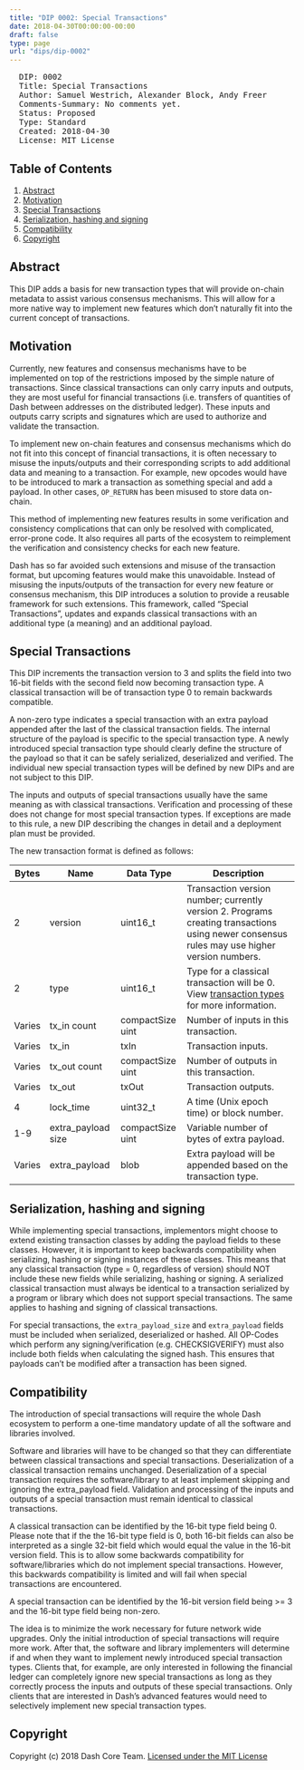 ```yaml
---
title: "DIP 0002: Special Transactions"
date: 2018-04-30T00:00:00-00:00
draft: false
type: page
url: "dips/dip-0002"
---
```


<pre>
  DIP: 0002
  Title: Special Transactions
  Author: Samuel Westrich, Alexander Block, Andy Freer
  Comments-Summary: No comments yet.
  Status: Proposed
  Type: Standard
  Created: 2018-04-30
  License: MIT License
</pre>

## Table of Contents

1.  [Abstract](#abstract)
2.  [Motivation](#motivation)
3.  [Special Transactions](#special-transactions)
4.  [Serialization, hashing and signing](#serialization-hashing-and-signing)
5.  [Compatibility](#compatibility)
6.  [Copyright](#copyright)

## Abstract

This DIP adds a basis for new transaction types that will provide on-chain metadata to assist various consensus mechanisms. This will allow for a more native way to implement new features which don’t naturally fit into the current concept of transactions.


## Motivation

Currently, new features and consensus mechanisms have to be implemented on top of the restrictions imposed by the simple nature of transactions. Since classical transactions can only carry inputs and outputs, they are most useful for financial transactions (i.e. transfers of quantities of Dash between addresses on the distributed ledger). These inputs and outputs carry scripts and signatures which are used to authorize and validate the transaction.

To implement new on-chain features and consensus mechanisms which do not fit into this concept of financial transactions, it is often necessary to misuse the inputs/outputs and their corresponding scripts to add additional data and meaning to a transaction. For example, new opcodes would have to be introduced to mark a transaction as something special and add a payload. In other cases, `OP_RETURN` has been misused to store data on-chain.

This method of implementing new features results in some verification and consistency complications that can only be resolved with complicated, error-prone code. It also requires all parts of the ecosystem to reimplement the verification and consistency checks for each new feature.

Dash has so far avoided such extensions and misuse of the transaction format, but upcoming features would make this unavoidable. Instead of misusing the inputs/outputs of the transaction for every new feature or consensus mechanism, this DIP introduces a solution to provide a reusable framework for such extensions. This framework, called “Special Transactions”, updates and expands classical transactions with an additional type (a meaning) and an additional payload.


## Special Transactions

This DIP increments the transaction version to 3 and splits the field into two 16-bit fields with the second field now becoming transaction type. A classical transaction will be of transaction type 0 to remain backwards compatible.

A non-zero type indicates a special transaction with an extra payload appended after the last of the classical transaction fields. The internal structure of the payload is specific to the special transaction type. A newly introduced special transaction type should clearly define the structure of the payload so that it can be safely serialized, deserialized and verified. The individual new special transaction types will be defined by new DIPs and are not subject to this DIP.

The inputs and outputs of special transactions usually have the same meaning as with classical transactions. Verification and processing of these does not change for most special transaction types. If exceptions are made to this rule, a new DIP describing the changes in detail and a deployment plan must be provided.

The new transaction format is defined as follows:

| Bytes | Name | Data Type | Description |
| ----- | ---- | --------- | ----------- |
| 2 | version | uint16_t | Transaction version number; currently version 2. Programs creating transactions using newer consensus rules may use higher version numbers. |
| 2 | type | uint16_t | Type for a classical transaction will be 0. View [transaction types](dip-0002-special-transactions.md) for more information. |
| Varies | tx_in count | compactSize uint | Number of inputs in this transaction. |
| Varies | tx_in | txIn | Transaction inputs. |
| Varies | tx_out count | compactSize uint | Number of outputs in this transaction. |
| Varies | tx_out | txOut | Transaction outputs. |
| 4 | lock_time | uint32_t | A time (Unix epoch time) or block number. |
| 1-9 | extra_payload size | compactSize uint | Variable number of bytes of extra payload. |
| Varies | extra_payload | blob | Extra payload will be appended based on the transaction type. |


## Serialization, hashing and signing

While implementing special transactions, implementors might choose to extend existing transaction classes by adding the payload
fields to these classes. However, it is important to keep backwards compatibility when serializing, hashing or signing
instances of these classes. This means that any classical transaction (type = 0, regardless of version) should NOT include
these new fields while serializing, hashing or signing. A serialized classical transaction must always be identical
to a transaction serialized by a program or library which does not support special transactions. The same applies to
hashing and signing of classical transactions.

For special transactions, the `extra_payload_size` and `extra_payload` fields must be included when serialized, deserialized or hashed.
All OP-Codes which perform any signing/verification (e.g. CHECKSIGVERIFY) must also include both fields when calculating the signed hash.
This ensures that payloads can’t be modified after a transaction has been signed.


## Compatibility

The introduction of special transactions will require the whole Dash ecosystem to perform a one-time mandatory update of all the software and libraries involved.

Software and libraries will have to be changed so that they can differentiate between classical transactions and special transactions. Deserialization of a classical transaction remains unchanged. Deserialization of a special transaction requires the software/library to at least implement skipping and ignoring the extra_payload field. Validation and processing of the inputs and outputs of a special transaction must remain identical to classical transactions.

A classical transaction can be identified by the 16-bit type field being 0. Please note that if the the 16-bit type field is 0, both 16-bit fields can also be interpreted as a single 32-bit field which would equal the value in the 16-bit version field. This is to allow some backwards compatibility for software/libraries which do not implement special transactions. However, this backwards compatibility is limited and will fail when special transactions are encountered.

A special transaction can be identified by the 16-bit version field being >= 3 and the 16-bit type field being non-zero.

The idea is to minimize the work necessary for future network wide upgrades. Only the initial introduction of special transactions will require more work. After that, the software and library implementers will determine if and when they want to implement newly introduced special transaction types. Clients that, for example, are only interested in following the financial ledger can completely ignore new special transactions as long as they correctly process the inputs and outputs of these special transactions. Only clients that are interested in Dash’s advanced features would need to selectively implement new special transaction types.


## Copyright

Copyright (c) 2018 Dash Core Team. [Licensed under the MIT License](https://opensource.org/licenses/MIT)
